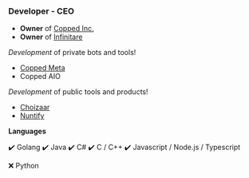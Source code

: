 ### Developer - CEO
- **Owner** of [Copped Inc.](https://github.com/copped-inc)
- **Owner** of [Infinitare](https://github.com/infinitare)



_Development_ of private bots and tools!
- [Copped Meta](https://twitter.com/coppedmeta)
- Copped AIO

_Development_ of public tools and products!
- [Choizaar](https://choizaar.com)
- [Nuntify](https://nuntify.com)

__Languages__

✔️ Golang
✔️ Java
✔️ C#
✔️ C / C++
✔️ Javascript / Node.js / Typescript

❌ Python
